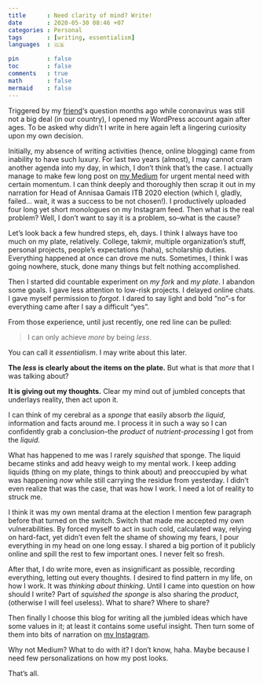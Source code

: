 ```yaml
---
title      : Need clarity of mind? Write!
date       : 2020-05-30 08:46 +07
categories : Personal
tags       : [writing, essentialism]
languages  : 🇬🇧

pin        : false
toc        : false
comments   : true
math       : false
mermaid    : false
---
```


Triggered by my [friend](https://kekavigi.wordpress.com/)‘s question months ago while coronavirus was still not a big deal (in our country), I opened my WordPress account again after ages. To be asked why didn’t I write in here again left a lingering curiosity upon my own decision.

Initially, my absence of writing activities (hence, online blogging) came from inability to have such luxury. For last two years (almost), I may cannot cram another agenda into my day, in which, I don’t think that’s the case. I actually manage to make few long post on [my Medium](https://medium.com/@ilmaaliyaf) for urgent mental need with certain momentum. I can think deeply and thoroughly then scrap it out in my narration for Head of Annisaa Gamais ITB 2020 election (which I, gladly, failed… wait, it was a success to be not chosen!). I productively uploaded four long yet short monologues on my Instagram feed. Then what is the real problem? Well, I don’t want to say it is a problem, so–what is the cause?

Let’s look back a few hundred steps, eh, days. I think I always have too much on my plate, relatively. College, takmir, multiple organization’s stuff, personal projects, people’s expectations (haha), scholarship duties. Everything happened at once can drove me nuts. Sometimes, I think I was going nowhere, stuck, done many things but felt nothing accomplished.

Then I started did countable experiment on _my fork_ and _my plate_. I abandon some goals. I gave less attention to low-risk projects. I delayed online chats. I gave myself permission to _forgot_. I dared to say light and bold “no”-s for everything came after I say a difficult “yes”.

From those experience, until just recently, one red line can be pulled:

> I can only achieve _more_ by being _less_.

You can call it _essentialism_. I may write about this later.

**The _less_ is clearly about the items on the plate.** But what is that _more_ that I was talking about?

**It is giving out my thoughts.** Clear my mind out of jumbled concepts that underlays reality, then act upon it.

I can think of my cerebral as a _sponge_ that easily absorb _the liquid_, information and facts around me. I process it in such a way so I can confidently grab a conclusion–the _product_ of _nutrient-processing_ I got from the _liquid_.

What has happened to me was I rarely _squished_ that sponge. The liquid became stinks and add heavy weigh to my mental work. I keep adding liquids (thing on my plate, things to think about) and preoccupied by what was happening _now_ while still carrying the residue from yesterday. I didn’t even realize that was the case, that was how I work. I need a lot of reality to struck me.

I think it was my own mental drama at the election I mention few paragraph before that turned on the switch. Switch that made me accepted my own vulnerabilities. By forced myself to act in such cold, calculated way, relying on hard-fact, yet didn’t even felt the shame of showing my fears, I pour everything in my head on one long essay. I shared a big portion of it publicly online and spill the rest to few important ones. I never felt so fresh.

After that, I do write more, even as insignificant as possible, recording everything, letting out every thoughts. I desired to find pattern in my life, on how I work. It was _thinking about thinking_. Until I came into question on how should I write? Part of _squished the sponge_ is also sharing the _product_, (otherwise I will feel useless). What to share? Where to share?

Then finally I choose this blog for writing all the jumbled ideas which have some values in it; at least it contains some useful insight. Then turn some of them into bits of narration on [my Instagram](https://instagram.com/ilmaaliyaf).

Why not Medium? What to do with it? I don’t know, haha. Maybe because I need few personalizations on how my post looks.

That’s all.